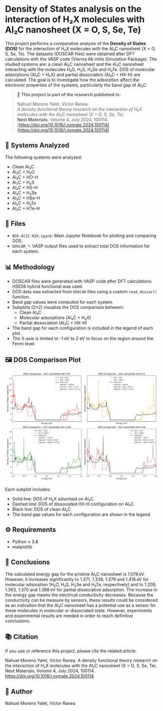 # Density of States analysis on the interaction of H₂X molecules with Al₂C nanosheet (X = O, S, Se, Te)

This project performs a comparative analysis of the **Density of States (DOS)** for the interaction of H₂X molecules with the Al₂C nanosheet (X = O, S, Se, Te).
The datasets (DOSCAR files) were obtained after DFT calculations with the VASP code (Vienna Ab initio Simulation Package).
The studied systems are: a clean Al₂C nanosheet and the Al₂C nanosheet interacting with the molecules H₂O, H₂S, H₂Se and H₂Te.
DOS of molecular adsorptions (Al₂C + H₂X) and partial dissociation (Al₂C + HX-H) are calculated. 
The goal is to investigate how the adsorption affect the electronic properties of the systems, particularly the band gap of Al₂C.

> 🧪 **This project is part of the research published in:**
>
> Nahuel Moreno Yalet, Víctor Ranea.  
> _A density functional theory research on the interaction of H₂X molecules with the Al₂C nanosheet (X = O, S, Se, Te)_.  
> **Next Materials**, Volume 4, July 2024, 100114.  
> [https://doi.org/10.1016/j.nxmate.2024.100114](https://doi.org/10.1016/j.nxmate.2024.100114)

## 🔬 Systems Analyzed

The following systems were analyzed:

- Clean Al₂C
- Al₂C + H₂O
- Al₂C + HO-H
- Al₂C + H₂S
- Al₂C + HS-H
- Al₂C + H₂Se
- Al₂C + HSe-H 
- Al₂C + H₂Te
- Al₂C + HTe-H 

## 📁 Files

- `DOS-Al2C-H2X.ipynb`: Main Jupyter Notebook for plotting and comparing DOS.
- `DOSCAR_*`: VASP output files used to extract total DOS information for each system.

## 📊 Methodology
- DOSCAR files were generated with VASP code after DFT calculations. HSE06 hybrid functional was used. 
- DOS data was extracted from `DOSCAR` files using a custom `read_doscar()` function.
- Band gap values were computed for each system.
- Subplots (2×2) visualize the DOS comparison between:
  - Clean Al₂C 
  - Molecular adsorptions (Al₂C + H₂X)
  - Partial dissociation (Al₂C + HX-H)
- The band gap for each configuration is included in the legend of each plot.
- The X-axis is limited to -1 eV to 2 eV to focus on the region around the Fermi level.

## 🖼️ DOS Comparison Plot

![DOS Comparison](dos_plot.png)

Each subplot includes:
- Solid line: DOS of H₂X adsorbed on Al₂C
- Dashed line: DOS of dissociated HX-H configuration on Al₂C 
- Black line: DOS of clean Al₂C
- The band gap values for each configuration are shown in the legend

## ⚙️ Requirements

- Python ≥ 3.8
- matplotlib

## 🧠 Conclusions

The calculated energy gap for the pristine Al₂C nanosheet is 1.078 eV. However, it increases significantly to 1.371, 1.338, 1.379 and 1.416 eV for molecular adsorption (H₂O, H₂S, H₂Se and H₂Te, respectively) and to 1.209, 1.363, 1.370 and 1.388 eV for partial dissociative adsorption.
The increase in the energy gap means the electrical conductivity decreases. Because the conductivity can be measure by sensors, these results could be considered as an indication that the Al₂C nanosheet has a potential use as a sensor for these molecules in molecular or dissociated state. However, experiments and experimental results are needed in order to reach definitive conclusions.


## 📚 Citation

If you use or reference this project, please cite the related article:

Nahuel Moreno Yalet, Víctor Ranea.
A density functional theory research on the interaction of H₂X molecules with the Al₂C nanosheet (X = O, S, Se, Te).
Next Materials, Volume 4, July 2024, 100114.
https://doi.org/10.1016/j.nxmate.2024.100114

## 👤 Author

Nahuel Moreno Yalet, Víctor Ranea 

